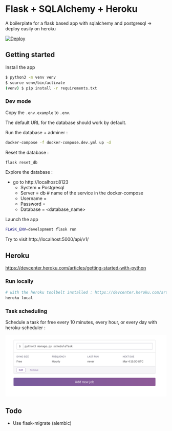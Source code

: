 # Flask + SQLAlchemy + Heroku

A boilerplate for a flask based app with sqlalchemy and postgresql -> deploy easily on heroku

[![Deploy](https://www.herokucdn.com/deploy/button.svg)](https://heroku.com/deploy)

## Getting started

Install the app

```bash
$ python3 -m venv venv
$ source venv/bin/activate
(venv) $ pip install -r requirements.txt
```

### Dev mode

Copy the `.env.example` to `.env`.

The default URL for the database should work by default.

Run the database + adminer :

```bash
docker-compose -f docker-compose.dev.yml up -d
```

Reset the database :

```bash
flask reset_db
```

Explore the database :

- go to http://localhost:8123
    - System = Postgresql
    - Server = db # name of the service in the docker-compose
    - Username = <username>
    - Password = <password>
    - Database = <database_name>

Launch the app

```bash
FLASK_ENV=development flask run
```

Try to visit http://localhost:5000/api/v1/

## Heroku

https://devcenter.heroku.com/articles/getting-started-with-python

### Run locally

```bash
# with the heroku toolbelt installed : https://devcenter.heroku.com/articles/heroku-cli
heroku local
```

### Task scheduling

Schedule a task for free every 10 minutes, every hour, or every day with heroku-scheduler :

![Scheduler](docs/heroku_scheduler_example.png)

## Todo

- Use flask-migrate (alembic)
